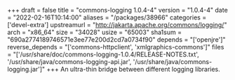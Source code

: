 +++
draft = false
title = "commons-logging 1.0.4-4"
version = "1.0.4-4"
date = "2022-02-16T10:14:00"
aliases = "/packages/38966"
categories = ['devel-extra']
upstreamurl = "http://jakarta.apache.org/commons/logging/"
arch = "x86_64"
size = "34028"
usize = "65003"
sha1sum = "690a2774189746571e3ee77e200d2cd7a0734f90"
depends = "['openjre']"
reverse_depends = "['commons-httpclient', 'xmlgraphics-commons']"
files = "['/usr/share/doc/commons-logging-1.0.4/RELEASE-NOTES.txt', '/usr/share/java/commons-logging-api.jar', '/usr/share/java/commons-logging.jar']"
+++
An ultra-thin bridge between different logging libraries.